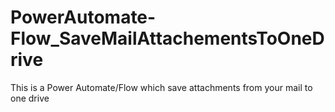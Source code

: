 # PowerAutomate-Flow_SaveMailAttachementsToOneDrive
This is a Power Automate/Flow which save attachments from your mail to one drive
